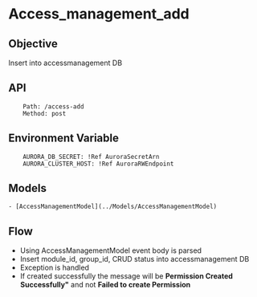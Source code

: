 # Access_management_add

## Objective

Insert into accessmanagement DB

## API

        Path: /access-add
        Method: post

## Environment Variable

        AURORA_DB_SECRET: !Ref AuroraSecretArn
        AURORA_CLUSTER_HOST: !Ref AuroraRWEndpoint

## Models

    - [AccessManagementModel](../Models/AccessManagementModel)

## Flow

- Using AccessManagementModel event body is parsed
- Insert module_id, group_id, CRUD status into accessmanagement DB
- Exception is handled
- If created successfully the message will be **Permission Created Successfully"** and not **Failed to create Permission**

